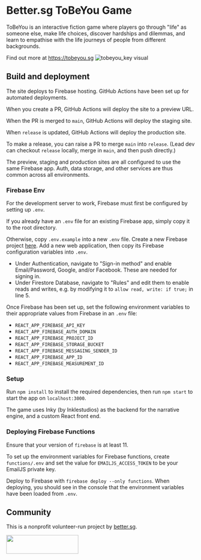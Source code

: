 # Better.sg ToBeYou Game

ToBeYou is an interactive fiction game where players go through "life" as someone else, make life choices, discover hardships and dilemmas, and learn to empathise with the life journeys of people from different backgrounds.

Find out more at https://tobeyou.sg
![tobeyou_key visual](https://user-images.githubusercontent.com/6855844/178995561-a549eaf1-fd4c-40ae-9279-56f970eac785.jpg)

## Build and deployment
The site deploys to Firebase hosting. GitHub Actions have been set up for automated deployments.

When you create a PR, GitHub Actions will deploy the site to a preview URL.

When the PR is merged to `main`, GitHub Actions will deploy the staging site.

When `release` is updated, GitHub Actions will deploy the production site. 

To make a release, you can raise a PR to merge `main` into `release`. (Lead dev can checkout `release` locally, merge in `main`, and then push directly.)

The preview, staging and production sites are all configured to use the same Firebase app. Auth, data storage, and other services are thus common across all environments.

### Firebase Env

For the development server to work, Firebase must first be configured by setting up `.env`.

If you already have an `.env` file for an existing Firebase app, simply copy it to the root directory.

Otherwise, copy `.env.example` into a new `.env` file.
Create a new Firebase project [here](https://console.firebase.google.com/).
Add a new web application, then copy its Firebase configuration variables into `.env`.
- Under Authentication, navigate to "Sign-in method" and enable Email/Password, Google, and/or Facebook. These are needed for signing in.
- Under Firestore Database, navigate to "Rules" and edit them to enable reads and writes, e.g. by modifying it to `allow read, write: if true;` in line 5.

Once Firebase has been set up, set the following environment variables to
their appropriate values from Firebase in an `.env` file:

- `REACT_APP_FIREBASE_API_KEY`
- `REACT_APP_FIREBASE_AUTH_DOMAIN`
- `REACT_APP_FIREBASE_PROJECT_ID`
- `REACT_APP_FIREBASE_STORAGE_BUCKET`
- `REACT_APP_FIREBASE_MESSAGING_SENDER_ID`
- `REACT_APP_FIREBASE_APP_ID`
- `REACT_APP_FIREBASE_MEASUREMENT_ID`

### Setup

Run `npm install` to install the required dependencies,
then run `npm start` to start the app on `localhost:3000`.
 
The game uses Inky (by Inklestudios) as the backend for the narrative engine, and a custom React front end.

### Deploying Firebase Functions

Ensure that your version of `firebase` is at least 11.

To set up the environment variables for Firebase functions,
create `functions/.env` and set the value for `EMAILJS_ACCESS_TOKEN` to be your EmailJS private key.

Deploy to Firebase with `firebase deploy --only functions`.
When deploying, you should see in the console that the environment variables have been loaded from `.env`.


## Community

This is a nonprofit volunteer-run project by [better.sg](https://better.sg).

<a href="https://better.sg/join.html">
  <img width="192.35" height="50" src="https://better.sg/wp-content/uploads/2020/12/betterwordlogo@0.5x.png" />
</a>
